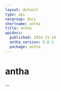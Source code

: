 ```yaml
---
layout: default
type: api
navgroup: docs
shortname: antha
title: antha
apidocs:
  published: 2014-11-14
  antha_version: 0.0.1
  package: antha
---
```

# antha
--
